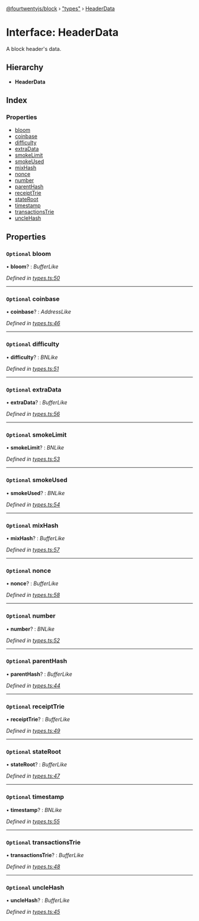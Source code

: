 [@fourtwentyjs/block](../README.md) › ["types"](../modules/_types_.md) › [HeaderData](_types_.headerdata.md)

# Interface: HeaderData

A block header's data.

## Hierarchy

* **HeaderData**

## Index

### Properties

* [bloom](_types_.headerdata.md#optional-bloom)
* [coinbase](_types_.headerdata.md#optional-coinbase)
* [difficulty](_types_.headerdata.md#optional-difficulty)
* [extraData](_types_.headerdata.md#optional-extradata)
* [smokeLimit](_types_.headerdata.md#optional-smokelimit)
* [smokeUsed](_types_.headerdata.md#optional-smokeused)
* [mixHash](_types_.headerdata.md#optional-mixhash)
* [nonce](_types_.headerdata.md#optional-nonce)
* [number](_types_.headerdata.md#optional-number)
* [parentHash](_types_.headerdata.md#optional-parenthash)
* [receiptTrie](_types_.headerdata.md#optional-receipttrie)
* [stateRoot](_types_.headerdata.md#optional-stateroot)
* [timestamp](_types_.headerdata.md#optional-timestamp)
* [transactionsTrie](_types_.headerdata.md#optional-transactionstrie)
* [uncleHash](_types_.headerdata.md#optional-unclehash)

## Properties

### `Optional` bloom

• **bloom**? : *BufferLike*

*Defined in [types.ts:50](https://github.com/420integrated/fourtwentyjs-vm/blob/master/packages/block/src/types.ts#L50)*

___

### `Optional` coinbase

• **coinbase**? : *AddressLike*

*Defined in [types.ts:46](https://github.com/420integrated/fourtwentyjs-vm/blob/master/packages/block/src/types.ts#L46)*

___

### `Optional` difficulty

• **difficulty**? : *BNLike*

*Defined in [types.ts:51](https://github.com/420integrated/fourtwentyjs-vm/blob/master/packages/block/src/types.ts#L51)*

___

### `Optional` extraData

• **extraData**? : *BufferLike*

*Defined in [types.ts:56](https://github.com/420integrated/fourtwentyjs-vm/blob/master/packages/block/src/types.ts#L56)*

___

### `Optional` smokeLimit

• **smokeLimit**? : *BNLike*

*Defined in [types.ts:53](https://github.com/420integrated/fourtwentyjs-vm/blob/master/packages/block/src/types.ts#L53)*

___

### `Optional` smokeUsed

• **smokeUsed**? : *BNLike*

*Defined in [types.ts:54](https://github.com/420integrated/fourtwentyjs-vm/blob/master/packages/block/src/types.ts#L54)*

___

### `Optional` mixHash

• **mixHash**? : *BufferLike*

*Defined in [types.ts:57](https://github.com/420integrated/fourtwentyjs-vm/blob/master/packages/block/src/types.ts#L57)*

___

### `Optional` nonce

• **nonce**? : *BufferLike*

*Defined in [types.ts:58](https://github.com/420integrated/fourtwentyjs-vm/blob/master/packages/block/src/types.ts#L58)*

___

### `Optional` number

• **number**? : *BNLike*

*Defined in [types.ts:52](https://github.com/420integrated/fourtwentyjs-vm/blob/master/packages/block/src/types.ts#L52)*

___

### `Optional` parentHash

• **parentHash**? : *BufferLike*

*Defined in [types.ts:44](https://github.com/420integrated/fourtwentyjs-vm/blob/master/packages/block/src/types.ts#L44)*

___

### `Optional` receiptTrie

• **receiptTrie**? : *BufferLike*

*Defined in [types.ts:49](https://github.com/420integrated/fourtwentyjs-vm/blob/master/packages/block/src/types.ts#L49)*

___

### `Optional` stateRoot

• **stateRoot**? : *BufferLike*

*Defined in [types.ts:47](https://github.com/420integrated/fourtwentyjs-vm/blob/master/packages/block/src/types.ts#L47)*

___

### `Optional` timestamp

• **timestamp**? : *BNLike*

*Defined in [types.ts:55](https://github.com/420integrated/fourtwentyjs-vm/blob/master/packages/block/src/types.ts#L55)*

___

### `Optional` transactionsTrie

• **transactionsTrie**? : *BufferLike*

*Defined in [types.ts:48](https://github.com/420integrated/fourtwentyjs-vm/blob/master/packages/block/src/types.ts#L48)*

___

### `Optional` uncleHash

• **uncleHash**? : *BufferLike*

*Defined in [types.ts:45](https://github.com/420integrated/fourtwentyjs-vm/blob/master/packages/block/src/types.ts#L45)*
